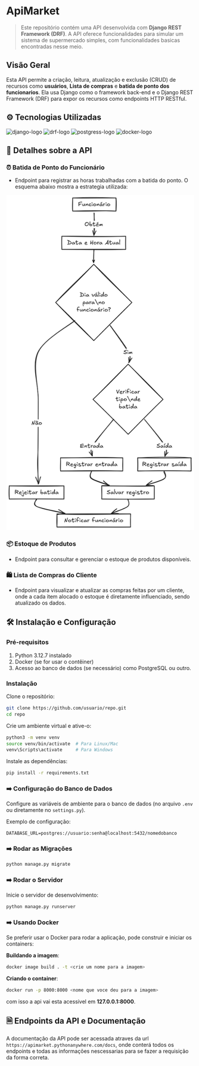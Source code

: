 # ApiMarket

> Este repositório contém uma API desenvolvida com **Django REST Framework (DRF)**. A API oferece funcionalidades para simular um sistema de supermercado simples, com funcionalidades basicas encontradas nesse meio.

## **Visão Geral**
Esta API permite a criação, leitura, atualização e exclusão (CRUD) de recursos como **usuários**, **Lista de compras** e **batida de ponto dos funcionarios**. Ela usa Django como o framework back-end e o Django REST Framework (DRF) para expor os recursos como endpoints HTTP RESTful.

## ⚙️ **Tecnologias Utilizadas**
![django-logo](https://img.shields.io/badge/django_5.1.4-green?style=for-the-badge&logo=django&logoColor=white&labelColor=green)
![drf-logo](https://img.shields.io/badge/DRF_3.15.2-green?style=for-the-badge&logo=django&logoColor=white&labelColor=green)
![postgress-logo](https://img.shields.io/badge/postgress-blue?style=for-the-badge&logo=postgresql&logoColor=white&labelColor=blue)
![docker-logo](https://img.shields.io/badge/docker-blue?style=for-the-badge&logo=docker&logoColor=white&labelColor=blue)

## 📌 Detalhes sobre a API

### ⏰ Batida de Ponto do Funcionário
- Endpoint para registrar as horas trabalhadas com a batida do ponto. O esquema abaixo mostra a estrategia utilizada:

![esquema de registro de ponto](./docs/imgs/esquema_de_ponto.png)

### 📦 Estoque de Produtos
- Endpoint para consultar e gerenciar o estoque de produtos disponíveis.

### 🛍️ Lista de Compras do Cliente
- Endpoint para visualizar e atualizar as compras feitas por um cliente, onde a cada item alocado o estoque é diretamente influenciado, sendo atualizado os dados.

## 🛠️ **Instalação e Configuração**

### **Pré-requisitos**
1. Python 3.12.7 instalado
2. Docker (se for usar o contêiner)
3. Acesso ao banco de dados (se necessário) como PostgreSQL ou outro.

### **Instalação**
Clone o repositório:
```bash
git clone https://github.com/usuario/repo.git
cd repo
```

Crie um ambiente virtual e ative-o:
```bash
python3 -m venv venv
source venv/bin/activate  # Para Linux/Mac
venv\Scripts\activate     # Para Windows
```

Instale as dependências:
```bash
pip install -r requirements.txt
```

### ➡️ **Configuração do Banco de Dados**
Configure as variáveis de ambiente para o banco de dados (no arquivo `.env` ou diretamente no `settings.py`).

Exemplo de configuração:
```plaintext
DATABASE_URL=postgres://usuario:senha@localhost:5432/nomedobanco
```

### ➡️ **Rodar as Migrações**
```bash
python manage.py migrate
```

### ➡️ **Rodar o Servidor**
Inicie o servidor de desenvolvimento:
```bash
python manage.py runserver
```

### ➡️ **Usando Docker**
Se preferir usar o Docker para rodar a aplicação, pode construir e iniciar os containers:

**Buildando a imagem**:
```bash
docker image build . -t <crie um nome para a imagem>
```

**Criando o container**:
```bash
docker run -p 8000:8000 <nome que voce deu para a imagem>
```

com isso a api vai esta acessivel em **127.0.0.1:8000**.

## 🗎 **Endpoints da API e Documentação**

A documentação da API pode ser acessada atraves da url `https://apimarket.pythonanywhere.com/docs`, onde conterá todos os endpoints e todas as informações nescessarias para se fazer a requisição da forma correta.

